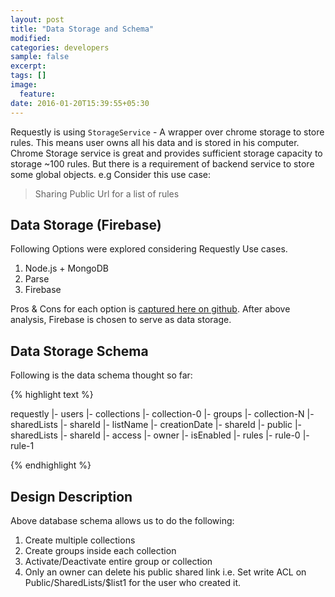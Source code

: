 ```yaml
---
layout: post
title: "Data Storage and Schema"
modified:
categories: developers
sample: false
excerpt:
tags: []
image:
  feature:
date: 2016-01-20T15:39:55+05:30
---
```


Requestly is using `StorageService` - A wrapper over chrome storage to store rules. 
This means user owns all his data and is stored in his computer. 
Chrome Storage service is great and provides sufficient storage capacity to storage ~100 rules.
But there is a requirement of backend service to store some global objects. e.g Consider this use case:

  > Sharing Public Url for a list of rules

## Data Storage (Firebase)

Following Options were explored considering Requestly Use cases. 

1. Node.js + MongoDB
2. Parse
3. Firebase

Pros & Cons for each option is [captured here on github][github-share-url-issue].
After above analysis, Firebase is chosen to serve as data storage.


## Data Storage Schema

Following is the data schema thought so far:

{% highlight text %}
 
  requestly
    |- users
      |- collections
        |- collection-0
          |- groups
        |- collection-N
      |- sharedLists
        |- shareId
          |- listName
          |- creationDate
          |- shareId
    |- public
      |- sharedLists
        |- shareId
        |- access
          |- owner
        |- isEnabled
        |- rules
          |- rule-0
          |- rule-1
  
{% endhighlight %}

## Design Description
Above database schema allows us to do the following:

1. Create multiple collections
2. Create groups inside each collection
3. Activate/Deactivate entire group or collection
4. Only an owner can delete his public shared link 
  i.e. Set write ACL on Public/SharedLists/$list1 for the user who created it.

[github-share-url-issue]: https://github.com/requestly/chrome-extension/issues/93

